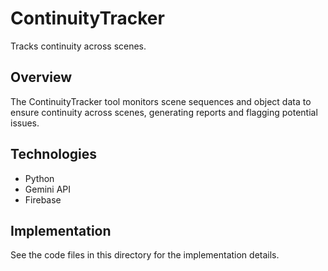 # ContinuityTracker

Tracks continuity across scenes.

## Overview

The ContinuityTracker tool monitors scene sequences and object data to ensure continuity across scenes, generating reports and flagging potential issues.

## Technologies

- Python
- Gemini API
- Firebase

## Implementation

See the code files in this directory for the implementation details.
